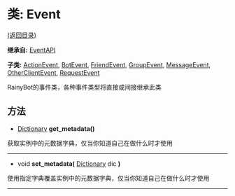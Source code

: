 # 类: Event  
[(返回目录)](README.md)  
  
**继承自:** [EventAPI](EventAPI.md)  
  
**子类:** [ActionEvent](ActionEvent.md), [BotEvent](BotEvent.md), [FriendEvent](FriendEvent.md), [GroupEvent](GroupEvent.md), [MessageEvent](MessageEvent.md), [OtherClientEvent](OtherClientEvent.md), [RequestEvent](RequestEvent.md)  
  
RainyBot的事件类，各种事件类型将直接或间接继承此类  
  
## 方法 
  
- [Dictionary](https://docs.godotengine.org/en/latest/classes/class_dictionary.html) **get_metadata()**  
  
获取实例中的元数据字典，仅当你知道自己在做什么时才使用  
  
---  
  
- void **set_metadata(** [Dictionary](https://docs.godotengine.org/en/latest/classes/class_dictionary.html) dic **)**  
  
使用指定字典覆盖实例中的元数据字典，仅当你知道自己在做什么时才使用  
  
---  
  

